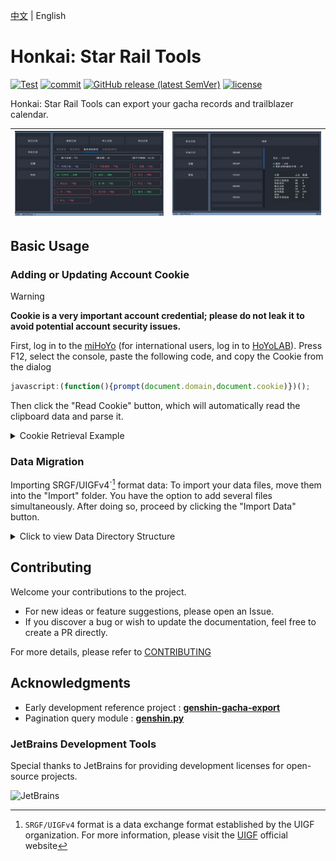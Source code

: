 [中文][zh_cn] | English

# Honkai: Star Rail Tools

[![Test](https://github.com/cntvc/star-rail-tools/actions/workflows/test.yml/badge.svg)](https://github.com/cntvc/star-rail-tools/actions/workflows/test.yml)
[![commit](https://img.shields.io/github/last-commit/cntvc/star-rail-tools)](https://github.com/cntvc/star-rail-tools/commits/main)
[![GitHub release (latest SemVer)](https://img.shields.io/github/v/release/cntvc/star-rail-tools)][latest_release]
[![license](https://img.shields.io/github/license/cntvc/star-rail-tools)](https://github.com/cntvc/star-rail-tools/blob/main/LICENSE)


Honkai: Star Rail Tools can export your gacha records and trailblazer calendar.


| ![cover](image/star_rail_tools_cover.png) | ![cover_month_info](image/month.png) |
|:-----------------------------------------:|:-------------------------------------|


## Basic Usage

### Adding or Updating Account Cookie

  > [!WARNING]
  > **Cookie is a very important account credential; please do not leak it to avoid potential account security issues.**

  First, log in to the [miHoYo](https://user.mihoyo.com/) (for international users, log in to [HoYoLAB](https://account.hoyoverse.com/)). Press F12, select the console, paste the following code, and copy the Cookie from the dialog

  ```javascript
  javascript:(function(){prompt(document.domain,document.cookie)})();
  ```

  Then click the "Read Cookie" button, which will automatically read the clipboard data and parse it.

  <details>
    <summary>Cookie Retrieval Example</summary>

  <p>
    <img src="../docs/image/web_cookie.png" alt="web cookie" height = 80% width = 80% align="middle">
  </p>

  </details>

### Data Migration
Importing SRGF/UIGFv4`[^1] format data:
To import your data files, move them into the "Import" folder. You have the option to add several files simultaneously. After doing so, proceed by clicking the "Import Data" button.

<details>
  <summary>Click to view Data Directory Structure</summary>
  <p>

```cmd
  StarRailTools
  ├── StarRailTools.exe
  ├── AppData
  │   ├── config
  │   │   └── settings.json
  │   ├── data
  │   │   └── star_rail.db
  │   ├── log
  │   │   └── log_2023_08.log
  │   └── temp
  │       └── GachaAnalyze_101793414.json
  └── UserData
      ├── 101793414
      └── Import
```

 </p>
</details>


## Contributing
Welcome your contributions to the project.
- For new ideas or feature suggestions, please open an Issue.
- If you discover a bug or wish to update the documentation, feel free to create a PR directly.

For more details, please refer to [CONTRIBUTING](../.github/CONTRIBUTING.md)


## Acknowledgments

- Early development reference project : [**genshin-gacha-export**](https://github.com/sunfkny/genshin-gacha-export)
- Pagination query module : [**genshin.py**](https://github.com/thesadru/genshin.py)

### JetBrains Development Tools
Special thanks to JetBrains for providing development licenses for open-source projects.

![JetBrains](https://resources.jetbrains.com/storage/products/company/brand/logos/jb_beam.svg)

[latest_release]: https://github.com/cntvc/star-rail-tools/releases/latest
[coding_latest]: https://cntvc.coding.net/public-artifacts/star-rail-tools/releases/packages
[zh_cn]: ../README.md

[^1]: `SRGF/UIGFv4` format is a data exchange format established by the UIGF organization. For more information, please visit the [UIGF](https://uigf.org) official website
